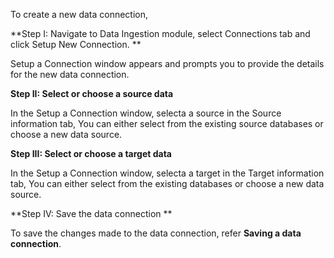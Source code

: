 To create a new data connection,

**Step I: Navigate to Data Ingestion module, select Connections tab and click Setup New Connection. ** 

Setup a Connection window appears and prompts you to provide the details for the new data connection.

**Step II: Select or choose a source data**

In the Setup a Connection window, selecta a source in the Source information tab, You can either select from the existing source databases or choose a new data source.

**Step III: Select or choose a target data**

In the Setup a Connection window, selecta a target in the Target information tab, You can either select from the existing databases or choose a new data source.

**Step IV: Save the data connection **

To save the changes made to the data connection, refer **Saving a data connection**.
